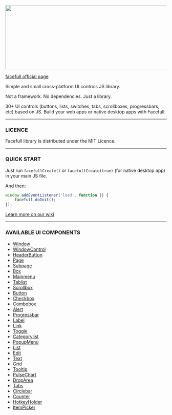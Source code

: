 <p align="center">
  <img width="600" height="200" src="https://nickware.group/repository/products/ff/logo.png">
</p>

[facefull official page](https://nickware.group/products/facefull)

Simple and small cross-platform UI controls JS library.

Not a framework. No dependencies. Just a library.

30+ UI controls (buttons, lists, switches, tabs, scrollboxes, progressbars, etc) based on JS. Build your web apps or native desktop apps with Facefull.

----------------------------------------------------------------
### LICENCE
Facefull library is distributed under the MIT Licence.

----------------------------------------------------------------
### QUICK START
Just run `facefullCreate()` or `facefullCreate(true)` (for native desktop app) in your main JS file.

And then:
```js
window.addEventListener('load', function () {
    facefull.doInit();
});
```

[Learn more on our wiki](https://github.com/nickware44/facefull/wiki/)

----------------------------------------------------------------
### AVAILABLE UI COMPONENTS
- [Window](https://github.com/nickware44/facefull/wiki/Window)
- [WindowControl](https://github.com/nickware44/facefull/wiki/WindowControl)
- [HeaderButton](https://github.com/nickware44/facefull/wiki/HeaderButton)
- [Page](https://github.com/nickware44/facefull/wiki/Page)
- [Subpage](https://github.com/nickware44/facefull/wiki/Subpage)
- [Box](https://github.com/nickware44/facefull/wiki/Box)
- [Mainmenu](https://github.com/nickware44/facefull/wiki/Mainmenu)
- [Tablist](https://github.com/nickware44/facefull/wiki/Tablist)
- [Scrollbox](https://github.com/nickware44/facefull/wiki/Scrollbox)
- [Button](https://github.com/nickware44/facefull/wiki/Button)
- [Checkbox](https://github.com/nickware44/facefull/wiki/Checkbox)
- [Combobox](https://github.com/nickware44/facefull/wiki/Combobox)
- [Alert](https://github.com/nickware44/facefull/wiki/Alert)
- [Progressbar](https://github.com/nickware44/facefull/wiki/Progressbar)
- [Label](https://github.com/nickware44/facefull/wiki/Label)
- [Link](https://github.com/nickware44/facefull/wiki/Link)
- [Toggle](https://github.com/nickware44/facefull/wiki/Toggle)
- [Categorylist](https://github.com/nickware44/facefull/wiki/Categorylist)
- [PopupMenu](https://github.com/nickware44/facefull/wiki/PopupMenu)
- [List](https://github.com/nickware44/facefull/wiki/List)
- [Edit](https://github.com/nickware44/facefull/wiki/Edit)
- [Text](https://github.com/nickware44/facefull/wiki/Text)
- [Grid](https://github.com/nickware44/facefull/wiki/Grid)
- [Tooltip](https://github.com/nickware44/facefull/wiki/Tooltip)
- [PulseChart](https://github.com/nickware44/facefull/wiki/PulseChart)
- [DropArea](https://github.com/nickware44/facefull/wiki/DropArea)
- [Tabs](https://github.com/nickware44/facefull/wiki/Tabs)
- [Circlebar](https://github.com/nickware44/facefull/wiki/Circlebar)
- [Counter](https://github.com/nickware44/facefull/wiki/Counter)
- [HotkeyHolder](https://github.com/nickware44/facefull/wiki/HotkeyHolder)
- [ItemPicker](https://github.com/nickware44/facefull/wiki/ItemPicker)
